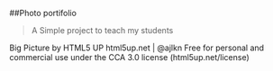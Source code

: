 ##Photo portifolio

> A Simple project to teach my students

Big Picture by HTML5 UP
html5up.net | @ajlkn
Free for personal and commercial use under the CCA 3.0 license (html5up.net/license)

